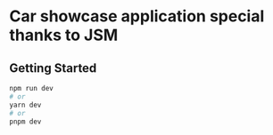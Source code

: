 # Car showcase application special thanks to JSM

## Getting Started

```bash
npm run dev
# or
yarn dev
# or
pnpm dev
```
